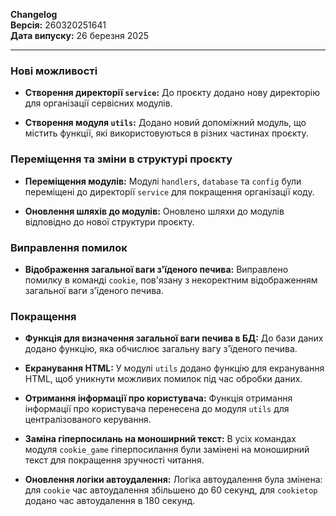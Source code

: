**Changelog**  
**Версія:** 260320251641  
**Дата випуску:** 26 березня 2025

---

### **Нові можливості**

- **Створення директорії `service`:** До проєкту додано нову директорію для організації сервісних модулів.

- **Створення модуля `utils`:** Додано новий допоміжний модуль, що містить функції, які використовуються в різних частинах проєкту.

### **Переміщення та зміни в структурі проєкту**

- **Переміщення модулів:** Модулі `handlers`, `database` та `config` були переміщені до директорії `service` для покращення організації коду.

- **Оновлення шляхів до модулів:** Оновлено шляхи до модулів відповідно до нової структури проєкту.

### **Виправлення помилок**

- **Відображення загальної ваги з'їденого печива:** Виправлено помилку в команді `cookie`, пов'язану з некоректним відображенням загальної ваги з'їденого печива.

### **Покращення**

- **Функція для визначення загальної ваги печива в БД:** До бази даних додано функцію, яка обчислює загальну вагу з'їденого печива.

- **Екранування HTML:** У модулі `utils` додано функцію для екранування HTML, щоб уникнути можливих помилок під час обробки даних.

- **Отримання інформації про користувача:** Функція отримання інформації про користувача перенесена до модуля `utils` для централізованого керування.

- **Заміна гіперпосилань на моноширний текст:** В усіх командах модуля `cookie_game` гіперпосилання були замінені на моноширний текст для покращення зручності читання.

- **Оновлення логіки автоудалення:** Логіка автоудалення була змінена: для `cookie` час автоудалення збільшено до 60 секунд, для `cookietop` додано час автоудалення в 180 секунд.